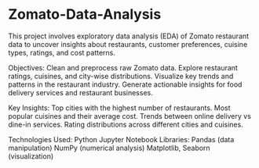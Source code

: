 # Zomato-Data-Analysis
This project involves exploratory data analysis (EDA) of Zomato restaurant data to uncover insights about restaurants, customer preferences, cuisine types, ratings, and cost patterns.

Objectives:
 Clean and preprocess raw Zomato data.
 Explore restaurant ratings, cuisines, and city-wise distributions.
 Visualize key trends and patterns in the restaurant industry. 
 Generate actionable insights for food delivery services and restaurant businesses.

Key Insights:
 Top cities with the highest number of restaurants.
 Most popular cuisines and their average cost.
 Trends between online delivery vs dine-in services.
 Rating distributions across different cities and cuisines.

Technologies Used:
 Python
 Jupyter Notebook
 Libraries:
 Pandas (data manipulation)
 NumPy (numerical analysis)
 Matplotlib, Seaborn (visualization)





